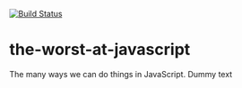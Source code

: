 [![Build Status](https://travis-ci.org/grandrapidsjavascript/the-worst-at-javascript.svg?branch=master)](https://travis-ci.org/grandrapidsjavascript/the-worst-at-javascript)
# the-worst-at-javascript
The many ways we can do things in JavaScript.
Dummy text